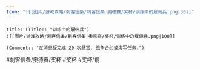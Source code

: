 ```yaml
---
Icon: "![[图片/游戏攻略/刺客信条/刺客信条 奥德赛/奖杯/训练中的雇佣兵.png|30]]"
---
```

```ad-common-bronze-trophy
title: (Title:: "训练中的雇佣兵")
![[图片/游戏攻略/刺客信条/刺客信条 奥德赛/奖杯/训练中的雇佣兵.png|100]]

(Comment:: "在消息板完成 20 次悬赏, 战争合约或海军任务.")
```

#刺客信条/奥德赛/奖杯 #奖杯 #奖杯/铜
